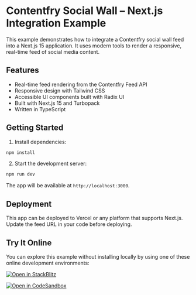 # Contentfry Social Wall – Next.js Integration Example

This example demonstrates how to integrate a Contentfry social wall feed into a Next.js 15 application. It uses modern tools to render a responsive, real-time feed of social media content.

## Features

- Real-time feed rendering from the Contentfry Feed API
- Responsive design with Tailwind CSS
- Accessible UI components built with Radix UI
- Built with Next.js 15 and Turbopack
- Written in TypeScript

## Getting Started

1. Install dependencies:

```bash
npm install
```

2. Start the development server:

```bash
npm run dev
```

The app will be available at `http://localhost:3000`.


## Deployment

This app can be deployed to Vercel or any platform that supports Next.js. Update the feed URL in your code before deploying.


## Try It Online

You can explore this example without installing locally by using one of these online development environments:

[![Open in StackBlitz](https://developer.stackblitz.com/img/open_in_stackblitz.svg)](https://stackblitz.com/github/contentfry/contentfry-starter/tree/main/apps/next-social-wall)

[![Open in CodeSandbox](https://codesandbox.io/static/img/play-codesandbox.svg)](https://codesandbox.io/embed/github/contentfry/contentfry-starter/tree/main/apps/next-social-wall?view=preview&theme=dark&codemirror=1)
